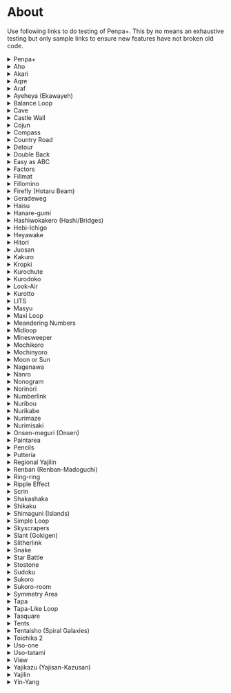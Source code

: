 # About
Use following links to do testing of Penpa+. This by no means an exhaustive testing but only sample links to ensure new features have not broken old code.

<details>
<summary>Penpa+</summary>

* https://git.io/JReKb

</details>
<details>
<summary>Aho</summary>

* https://puzz.link/p?aho/10/10/.k9h4n4t9h4i6i4p8ici2h3t6n6h3k5
* https://puzz.link/p?aho/11/7/-14lch-15zw11v-16p
* https://puzz.link/p?aho/v:/11/11/k.m6i5g4i6h.j3j.i.j1l9h2o.h.l.j.i.j5j1h2i6g.i4m.k

</details>
<details>
<summary>Akari</summary>

* https://puzz.link/p?akari/10/10/..g.h.i.j.k.l.t0143bzzp
* https://puzz.link/p?akari/10/10/jbh.rchcpah.n.jbpchcp.jah
* https://puzz.link/p?akari/10/10/q757bzk6bh6bzk757bo
* https://puzz.link/p?akari/10/10/r55..s.g7b.hbtb.h.g6.s0.g.gap
* https://puzz.link/p?akari/20/20/h.k.h.kbz.ha.gb6.hab.hbl.h.zk.h.lbbiab.hb.h.zh.gbg6b.g.i6.zz.g.i6b.g.i.g.zh.hb.h.hbbib.l.hbzi.h.n.ha.ha.gb.gb.hbzbi.h.kb
* https://puzz.link/p?akari/40/40/i..i8.g.gco1...i1.h.g.hd.i.g...t1.j6.g.hcgch.bo1..jah.g.g.gbh.h.q1.n.j.g.gbi.g.qco.j.g.l.bobqbh..lcobxbi.rbsbmbpbzi.r.mcgckci.sck.j.rdpblbhbkbg.r.n1.j.q.rcl..i6.m7.h.ocl7.i.gbm.h.oakb.i6.qcm.m.i.h.h.p..obj.jb.h.n..g.n.lbi.gbg.p.o.k.kbbg6clbbich1bj6.j.g.n.h.k.h0..l.h.j...n.i.j......bi6bi.gblbgbh1.......i.g.l.g.n.i.i.h....g.c1cmbm66.h.h.g..gb.l1.b.o5.g.hbgcbbj....1.mcg.g.g7.j2.o1....gbgbk..g..g.u...g.g.ibk.g71.bs.h.g.i.jbbi.g.pbh1b.hbg..h.h65.hcmbkbj1cbk.z.j1..p.g.x1.h1..cn1.hbt..6...l1.......bdkbj6.g..g.n.......b.r.h.g.g..n.........h1bl2bg.6.g.n1..........g...i...k.jcm........ib..bl6.g.m

</details>
<details>
<summary>Aqre</summary>

* https://puzz.link/p?aqre/10/10/tpro1k3fovm0f8s00004sog0dk03tgm162g0000g000000000000
* https://puzz.link/p?aqre/10/10/vvvs000fvvu0007vvv00vv00vv00vv00vv002020210221g0120200211g2121212120
* https://puzz.link/p?aqre/6/11/vvvvvvvvvvv0820h4928g41012345221514131210
* https://puzz.link/p?aqre/7/7/0bdm3dmg0fg0r6o0fg40g123

</details>
<details>
<summary>Araf</summary>

* https://puzz.link/p?araf/8/8/p45h7h44h87l8j2l3-10gabi5icbo
* https://puzz.link/p?araf/15/7/111g5a5g1fagaaazp125g898g817g464zp118g888g111g411
* https://puzz.link/p?araf/10/10/1h4h1h7i6h6heldh34n5icrai8nc9hblahah3ibh-32h-32hd
* https://puzz.link/p?araf/4/3/+100-10j.i0g

</details>
<details>
<summary>Ayeheya (Ekawayeh)</summary>

* https://puzz.link/p?ayeheya/10/10/14284gd0qj160c0o1g00000s00vv00v00v005g4o
* https://puzz.link/p?ayeheya/10/10/aolhb22044088qhl3a1g001no0s703tg0000p
* https://puzz.link/p?ayeheya/10/15/2hd2q5kb82hduq5nrf2ultbqnlfu0000f00c0cf0f0f00u0u0000000j4s2
* https://puzz.link/p?ayeheya/11/7/00i5i5ktkpkp00fv003v0es00fv0p

</details>
<details>
<summary>Balance Loop</summary>

* https://puzz.link/p?balance/9/9/dm1ich1o0i1pcpdido1h1i0m0
* https://puzz.link/p?balance/5/2/kbg011
* https://puzz.link/p?balance/9/9/-13i1i-13gdkds0g1i1idi1i0g7t1i1h-13m-13
* https://puzz.link/p?balance/10/10/-24-22-20-1e-1c-1a-18-16-14g-25-23-21-1f-1d-1b-19-17-15zzzzg

</details>
<details>
<summary>Cave</summary>

* https://puzz.link/p?cave/10/10/7i6i7j6j3i5i6w8p6w2i7i5j3j6i3ib
* https://puzz.link/p?cave/19/11/5g5g757g5i5i7775g5g7g7g5i5i7g7d9dgdbdgdi7i9g95g5g5g5g5i5i7g75g5g5g5g755g735g777y5g5g733g753g5h5g5g5g5g5i5i63g5g5g5g-14g-14-10-10g-14-10-10g-14g-10-14g-14g737g5i5i5h5i5g5g733g733g5h5g62
* https://puzz.link/p?cave/7/5/g.g3.g3i3g.3g3r3h3h3

</details>
<details>
<summary>Castle Wall</summary>

* https://puzz.link/p?castle/12/12/k223d142b141f224f234o212h236i133d123b243o034a122d131q136d145d215d246k
* https://puzz.link/p?castle/10/10/k14110.10.10.03200.00.00.b10.b10.00.10.10.00.b10.b10.00.10.10.00.b10.10.10.10.00.00.00.00.b01300.00.00.22420.20.20.b00.20.20.00.22.00.00.20.b00.20.a00.22.00.a20.b00.00.00.00.20.20.20.20.k
* https://puzz.link/p?castle/9/5/242g232b00.c00.c00.a00.a00.10.00.c00.c00.b242g232
* https://puzz.link/p?castle/17/17/20.22922722d22822722922822b22b22a22b22a22a22722822f249p243p247p249p246p245p247p247p247p246p244p245p244p248p247p248p
* https://puzz.link/p?castle/10/10/c224g243f123e122123p242d233d222d232p11311.e114f233g213c
* https://puzz.link/p?castle/6/3/011022033044000a11.12.13.14.10.a2-13e32-23e42-33e529622563a

</details>
<details>
<summary>Cojun</summary>

* https://puzz.link/p?cojun/8/8/qhebtquqmqj0l7s7c8vo1up0zzh4v1j
* https://puzz.link/p?cojun/10/10/5k88hh20i142e2c5880g3o03vs0001fs02030g123g4g5

</details>
<details>
<summary>Compass</summary>

* https://puzz.link/p?compass/10/6/....0......0.0....0.000013426897acdbe-10-11f-10=100%100+100g....h....i....j....k....zn0000
* https://puzz.link/p?compass/10/10/r4..2j.4.3i3..5l5.2.l2..5m5...r4..3m.4..l2...l.325i3.1.j...4r
* https://puzz.link/p?compass/6/6/m05..h..43t.1.2h11..m
* https://puzz.link/p?compass/7/7/n..24i14..q22..q32..i.33.n
* https://puzz.link/p?compass/8/8/x2.02i1.86i.056i.042h3.40i0.31i.200i.031x

</details>
<details>
<summary>Country Road</summary>

* https://puzz.link/p?country/12/12/4s6ndj8iorsml2p8llbdekqu9504hq8lvi2bt54jun8vv95nsi88c05g4g3i2i1i25o4g
* https://puzz.link/p?country/20/15/10156ggr62indoe611d38431oonjrhv7hltmb6t90d6hdme4rc8jcp26ge7vo7vvo32vk8tv1v7uefro67hg208e82hg953tva7tu0fg0fv6m1u0ei5g24k54g2l7g557k92h3g3g2g3
* https://puzz.link/p?country/6/6/1jrrg0e300svh3

</details>
<details>
<summary>Detour</summary>

* https://puzz.link/p?detour/10/10/182g307gfcug03464c07vovn00rgvnvnvg80g4g35dh2g21g6g1g
* https://puzz.link/p?detour/8/8/10820g41g4000s000007v01g5gcg2
* https://puzz.link/p?detour/8/8/a2gh4928h49000vs00o0vg00g1g435h5

</details>
<details>
<summary>Double Back</summary>

* https://puzz.link/p?doubleback/10/10/o1g300000000162c4o007vvvvvvvvvvv7f70
* https://puzz.link/p?doubleback/8/8/b2stfautich00cq80j2gk0u0
* https://puzz.link/p?doubleback/10/10/aqkqpdas5sbtnatdl27ms31of1k6803vfsne000000001g1g00000000

</details>
<details>
<summary>Easy as ABC</summary>

* https://puzz.link/p?easyasabc/5/5/3/123j654h987.0-ff-33
* https://puzz.link/p?easyasabc/15/13/3/.0123456789abcdef-10-11-12-13-14-15-16-17-18-19-1a-1b-1c-1d-1e-1f-20-21-22-23-24-25-26-27-28-29-2a-2b-2c-2d-2e-2f-30-31-32-33-34i.
* https://puzz.link/p?easyasabc/6/6/3/g1g1g12g2g1g1g1g1h1g2g1
* https://puzz.link/p?easyasabc/9/9/7/i61313h75174g65g6272h5g436161g7g

</details>
<details>
<summary>Factors</summary>

* https://puzz.link/p?factors/15/15/2ii9p6jlepctpvvnvvcvtsnrvfnvumfuafuqrdigoivvuvjufvv6veme19dokvv1ovoo31to5vv0vsrduvfv*5028-4d-3c6-b4-10-90+249-5a-46-6e+2a0-30-3f+4e0-2d-1c-37-84-30-fce-28+16c-87-87-1e-84+190-62-30+555+604-1e-36$4ec40-b6-6c-8f-1e-3c-606-82+898-9a+288*457e+1b0-20-2ac-283-54-48-96+870=6f8-28-75-62-78e-1e+276-46+438a+7d2c-3c-3c-75-3c-30-37-5b6b+654-20%b50+222+258-48
* https://puzz.link/p?factors/9/9/bvftapbukqlvnugu0fvvmbujfvvg3o-202-18-1b-28-2338-3f-368-12e-282-48*6950-12696-1c-1bf-30-2a-10-2d98-23-28c-122-207-36
* https://puzz.link/p?factors/9/9/nbuurdjudmrrun8cv6pvvdtnvsr7pg39-2d-2a-308-20-38f8-1e-1267-1c7-1e-48-18-18-2d983a-303e-30fc9-23-36287-48-15-30-14

</details>
<details>
<summary>Fillmat</summary>

* https://puzz.link/p?fillmat/9/10/2u3g2a2d4e2d3a3g2s2b2b2e
* https://puzz.link/p?fillmat/5/5/e.a..b.a.a.d..a.a

</details>
<details>
<summary>Fillomino</summary>

* https://puzz.link/p?fillomino/5/5/-10-10-10-10-10-108.8-10-10.1.-10-108.8-10-10-10g-10-10
* https://puzz.link/p?fillomino/7/3/159u159
* https://puzz.link/p?fillomino/10/10/q-138g84ga3h46g42g33r46g44ga8h12g15g58r21g28g87h42g14g4-13q
* https://puzz.link/p?fillomino/7/10/r6l8l5l2lah3i5h9i9i4c4o

</details>
<details>
<summary>Firefly (Hotaru Beam)</summary>

* https://puzz.link/p?firefly/10/1/4.h0./
* https://puzz.link/p?firefly/10/10/k40f20c41j22b24g2.3.b21b10b4.2.g21b12e12d32c10f30k
* https://puzz.link/p?firefly/7/7/e3.h1.13a0.f0.f0.a151543h1.b3.a
* https://puzz.link/p?firefly/9/9/c25b45c24k23c2340a44c3.m4.c3.a301.c25k13c33b13c

</details>
<details>
<summary>Geradeweg</summary>

* https://puzz.link/p?geradeweg/17/10/j6m1q4g4o55o54i1s1o2h3p6h3o2s1i35o53o2g3q6m.+100j
* https://puzz.link/p?geradeweg/10/10/g11111111g1111111111l1g11i11g111111111g11111111h1111111111111111g1111g111111111111g11111111g

</details>
<details>
<summary>Haisu</summary>

* https://puzz.link/p?haisu/18/18/511-120000000g014009002800i004g014009002800i004g014009002800g00000000000vvu000000000000000000000000000000000000000000000007vvg00009j2zzg1o5p6zs8zx2j8n7y3z4o4zh7zzh6h5h3zs5q
* https://puzz.link/p?haisu/4/4/44216n8d902m1m
* https://puzz.link/p?haisu/8/8/527704h490018a00e0000s060030o455g77zt6t

</details>
<details>
<summary>Hanare-gumi</summary>

* https://puzz.link/p?hanare/6/6/35vbm8uaihjfzv
* https://puzz.link/p?hanare/8/8/bdbiufrpnii0u6s5t4195qcgh2zs6i3p5i5n

</details>
<details>
<summary>Hashiwokakero (Hashi/Bridges)</summary>

* https://puzz.link/p?hashikake/5/5/1234g1-10+100=100g.h.i.l.
* https://puzz.link/p?hashi/9/9/h2g3g.q.g1i3g.o2i1i2o.g2i2g1q.g3g3h
* https://puzz.link/p?bridges/17/13/l2h1w2i3h2i3zi1h3p1g2k2g1h3r1k4g4h4h4i3h2u1g2l1g3n1g3y1j.g3g3g3h3r2j.h3g.g2
* https://puzz.link/p?hashi/41/19/v3k6k3zzzk2i3g2o3i4zzw3i3g1m3k1i3g2zzs3g3i3k4s2g3g4zzzm3k2m3g2zzk3i5i1g3k2s3i2g3g4zzg4g3g1s4i3u3g5zzi2i2g2k1s3k1zzy1k4k1s1zzi2g1i2g4k4i4k4i6k4k4

</details>
<details>
<summary>Hebi-Ichigo</summary>

* https://puzz.link/p?hebi/10/10/k0.04a32c14l350.a40a23a11b44p40b0.a0.a40a0.25l0.c23a214.k
* https://puzz.link/p?hebi/5/5/g13c31g35c12a

</details>
<details>
<summary>Heyawake</summary>

* https://puzz.link/p?heyawake/10/10/0k18ih52a4k9800000003g00000000vv00008g57b
* https://puzz.link/p?heyawake/10/10/274ssohvv000000000focossvvvvvv00000012h34001101h10g-11
* https://puzz.link/p?heyawake/10/10/bgn1e2s1g3071e2s5o00of00ufu00fu00f000g5g3g32g0g2g
* https://puzz.link/p?heyawake/10/8/4k94j266sdc488g0206rv300cro0074g321g26
* https://puzz.link/p?heyawake/12/12/5k2q1d0mgb85k2q0d06g381k0q00000u0001vg0007ou0ofg3tg00065g63242362i
* https://puzz.link/p?heyawake/17/17/ju1vv0vvnm0bv07vg3gfvv7vvhvvuvvvevvnfv07vg3vo003001g00oe1v00fsvs17vo1vpvfufo001g03g0006001g1vs01v00fvvvvvsvvv0s2zj2k2m
* https://puzz.link/p?heyawake/17/9/006g03801k00q00d006g03809004g000000000000000000007vvu007g-210g052h

</details>
<details>
<summary>Hitori</summary>

* https://puzz.link/p?hitori/5/5/1-6i5-1v-2h1n-196-lx-3f45-iu91n-co-269cy5-1v-2h
* https://puzz.link/p?hitori/8/8/.%.632..1.6..1.12.23..%3.%7..7..5.6.35%..7.7..7.2.%6.2.%.1..1.1./
* https://puzz.link/p?hitori/8/8/8416325715684121262378436475273858613542475783762346528431821615
* https://puzz.link/p?hitori/9/6/number15burgerkingfootlettucethelastthingyouwantinyourburger

</details>
<details>
<summary>Juosan</summary>

* https://puzz.link/p?juosan/8/8/c3000000000003g00000000042g
* https://puzz.link/p?juosan/11/12/04fu7ukjl4btl6idrvifnvrtrvs0vd9vrshu97v9kiv4p4410ag1421521322524622g5g184551g134231g
* https://puzz.link/p?juosan/v:/10/10/at3rduvovcu0t8q15af0mn0gm5f0rpvovv7sg1g7h81414g4g6g611h4j
* https://puzz.link/p?juosan/10/10/b2m7d6q9njdn5daqls01ou8767g16u8fo00m46a6g23g66g24g364g434g

</details>
<details>
<summary>Kakuro</summary>

* https://puzz.link/p?kakuro/10/16/70Z3lg7ma0.sE0ladnQapgOoJgo6aoSfoZ0.ofgmJ0mcCvVim0EmCOoD0bho77oIfoa0ogJp4Knhal0Zs.0am0gl..5IDccZ4HhiDBcgd
* https://puzz.link/p?kakuro/11/11/.6Bn.HDm4go3Er6go70mFOqj0Can6apOclg4lfapabna0h0qAdm3ModAr0Oo.m.0an..geajgTga74CIac
* https://puzz.link/p?kakuro/2/2/k...-5
* https://puzz.link/p?kakuro/5/5/kC-e-c-z..-8lff-giO
* https://puzz.link/p?kakuro/6/6/m-eoI5lD-t.l-co-bm8-e-i97ggc
* https://puzz.link/p?kakuro/8/8/lA-.G-cfofhne-9en5-d-oedn5go7-dgn4-c-n-co...-clb7e73iOaA8

</details>
<details>
<summary>Kropki</summary>

* https://puzz.link/p?kropki/1/10/h3e
* https://puzz.link/p?kropki/10/1/h3e
* https://puzz.link/p?kropki/13/13/09000100000003312139b30ia4caa4caki2i0gna3002cng3cng40004090000d910000000000000i009000000000099300l030190
* https://puzz.link/p?kropki/7/7/ddc0330l00729c6ic6e9j0i94d04
* https://puzz.link/p?kropki/9/4/00000599cccdde000006

</details>
<details>
<summary>Kurochute</summary>

* https://puzz.link/p?kurochute/13/13/31i33j13h3g3g47k.h1k71j4h1i2i2m2m531j1g53m1h13k33i3i6g1k34m1j1i5h3n4k41k39h1g32i13
* https://puzz.link/p?kurochute/6/7/h12341p1l2p21234h
* https://puzz.link/p?kurochute/9/9/h1h22k32h1h351j25i2h1g3g1k13i2h1h222j2i33h1i2h33h

</details>
<details>
<summary>Kurodoko</summary>

* https://puzz.link/p?kurodoko/10/10/3n5k2l5j4s5h76n98h3s4j4l4k3n4
* https://puzz.link/p?kurodoko/12/12/9l9l5l4l2l7l5l3l4l3h5p7h3l7l4l8l8l2l7l5l7l7
* https://puzz.link/p?kurodoko/4/4/g4g3.l.3g3g
* https://puzz.link/p?kurodoko/9/9/man5h365i4zo4i684h4n8m

</details>
<details>
<summary>Look-Air</summary>

* https://puzz.link/p?lookair/10/10/3a1k3c1a1f1b0b5d1g2f2g3d5b1b3f1a0c3k1a3
* https://puzz.link/p?lookair/12/3/m5b0b.b0m

</details>
<details>
<summary>Kurotto</summary>

* https://puzz.link/p?kurotto/10/10/sah2j.8.h.4.h6l6g4.l.8i9h9j.7.h.7.h5l5t6h3i
* https://puzz.link/p?kurotto/13/12/g1g1h.h0g1h2g0h4h4g1h3g1h.h2g4i2h.g1h2j.h2g.h.j6h.g.h3i6g2h5h5g4h2g.h.h3g.h5g.h.h8g9i3h.g.h6j5h3g.h.j7h.g.h9h
* https://puzz.link/p?kurotto/4/4/g4g3.l.3g3g
* https://puzz.link/p?kurotto/7/7/g123v66k55v456g
* https://puzz.link/p?kurotto/9/17/i123zg5h2g2h66h3g3h.7h.g4h4x567i4.5x5h7g4h56h8g5h.7h.g6h7zg234i

</details>
<details>
<summary>LITS</summary>

* https://puzz.link/p?lits/12/8/11084o2iif51gg8040vf3vu577erlpvfnvu
* https://puzz.link/p?lits/8/8/5ajmi9mhai2g514bdn32f340
* https://puzz.link/p?lits/6/6/lldoa4043q6c

</details>
<details>
<summary>Masyu</summary>

* https://puzz.link/p?masyu/15/10/i0a02000000ik20620i6i0a021c049c209490j0100a0019329
* https://puzz.link/p?mashu/13/9/013009k10a3a39310c9313693i016030j039a20
* https://puzz.link/p?mashu/v:/10/10/000000060i23601000000001i200f90000

</details>
<details>
<summary>Maxi Loop</summary>

* https://puzz.link/p?maxi/10/10/37e0001tug030kdb00c2d00299pbgg3hg5j44s
* https://puzz.link/p?maxi/24/16/424k150i894l5b98il295aiaa599aakl5ahakla5aikl9aaah995ai92l4abaiki8942i0kh0g4u020i1sjo9s4of43620jpgj68c4pj75001g1g00kspj462cp1jp08co4u347i3p7g9080f4673759b64879768352663589664786467589b685b

</details>
<details>
<summary>Meandering Numbers</summary>

* https://puzz.link/p?meander/10/10/5k88hh20i142e2c5880g3o03vs0001fs02030g123g4g5
* https://puzz.link/p?meander/6/6/d01gb04gc6sezv
* https://puzz.link/p?meander/10/10/0105187060b050g000funo7ivg02fo827s00zzzzz
* https://puzz.link/p?meander/10/10/11bindeqt11bin5easc8c60000vvf8300700i8n2zzk8zt1k1

</details>
<details>
<summary>Midloop</summary>

* https://puzz.link/p?midloop/10/10/13579b37b9bdfwffgfzzzzzzzzzzzzz
* https://puzz.link/p?midloop/9/10/yfxfy7fz77fzj7fxbfx7bfx7fgfudfzgfg
* https://puzz.link/p?midloop/10/10/tfxfh7fxfzn7bfzhfztfzjfh7ftfpft77bfzhfi

</details>
<details>
<summary>Minesweeper</summary>

* https://puzz.link/p?mines/4/6/2h1k14h23k1h2
* https://puzz.link/p?mines/10/10/2g4i2g2k33j4h3h3g1i3j3h23h43h3h3h34h32h3j3i2g3h3h3j33k2g2i3g1

</details>
<details>
<summary>Mochikoro</summary>

* https://puzz.link/p?mochikoro/10/10/..3l4k3j2u6i3m3r2w4i4l2j2g3h
* https://puzz.link/p?mochikoro/10/10/4t4i35zq3y+100k2r3j-10i
* https://puzz.link/p?mochikoro/7/7/3i2q3i2m4i3q1i3

</details>
<details>
<summary>Mochinyoro</summary>

* https://puzz.link/p?mochinyoro/10/10/q-14l6zzzhcleq
* https://puzz.link/p?mochinyoro/15/3/1-10+100...zx.
* https://puzz.link/p?mochinyoro/12/12/zl3k6zn5k3n4k7zn4k7zl

</details>
<details>
<summary>Moon or Sun</summary>

* https://puzz.link/p?moonsun/10/10/4488q1m3bmld8iglha003s08seg100e0u201dqpdhqdepddqddhqneqqmqqqqqpdqndhp9
* https://puzz.link/p?moonsun/10/10/54a94i93264d0qil0200vs03vs1stv0fu0vsk6lja01621i415ak6biai3b0c6bg6gi030
* https://puzz.link/p?moonsun/7/7/000000000000000000306k916560a9i7900
* https://puzz.link/p?moonsun/7/7/2b2a2imi0i38h49mi873300390i0a262970

</details>
<details>
<summary>Nagenawa</summary>

* https://puzz.link/p?nagenawa/4/4/iqg21g462
* https://puzz.link/p?nagenawa/7/7/mbfs1vmj8dp9rusktgh5g01g0012003i
* https://puzz.link/p?nagenawa/8/8/04h800f00o00e08602ga1040-380000
* https://puzz.link/p?nagenawa/9/6/5hn6cd5lkko663vr30o121122112122

</details>
<details>
<summary>Nanro</summary>

* https://puzz.link/p?nanro/10/10/497t25cekj5onpni7hfamlvv8864nva203gup1m3k1m1j4m2k2j2w4j3k4m2l
* https://puzz.link/p?nanro/10/9/i3qurujufut070e8gbu7gdg6apl5v7unui1h3h432l2l2q32zm3i3g4l2p
* https://puzz.link/p?nanro/16/16/af5nfaavltvbavn99b1mj29g1i8ldg2iidvbbunnvaavlkv2l05585da59a9a2r8vl8flfvqbvuluulvqr92ia2kauk2kk0t5i3h2g4h3zi2m2i3g3zl2g2n3m2z2o32o3z3m2n4g2zl3g2i2m5zi4h4g3h2j
* https://puzz.link/p?nanro/6/6/6lk5lcd1rrgm4i2n2n2r3
* https://puzz.link/p?nanro/8/8/ic30o61gc2i0fs080080g1vgh2s1zr3t

</details>
<details>
<summary>Nonogram</summary>

* https://puzz.link/p?nonogram/4/10/123h456h789habcn1g2g3g4g3g2g1g
* https://puzz.link/p?nonogram/50/45/-14zh627z312218w4142215v22113126u23216x22747x6c225x11f24x22-12214w21-1354x4-1434y2d75y225367w21532541u55534211u241224211t21423431u1254232v3b2314w21a336w1182321v3533311v3133311v414341w3113421v54412x948z1758y23533x36312x47212x5632y7723y8a55ycc1dy-1836z-14215y1623225v311534w12464x11335334u37121218u23117227u12113245u1211121325s34112134u122124av12211aw638z-1dzjb38zh633229y612221ax71126135w7126524x872425y425127y3222555x323e33y413-1133y4697213x647823y61567z336611y31374621w23358621w223545511v32353a5x3553184x3343571x5547721x65342731w94442711w211434274v1311344262u111355732v23431f12w2344e21x1445c14x1232a22x3321222x75311212w13223114w9341113x2113215x12114by12346z1235zg165zh246zh216zh247zh527zh356zh
* https://puzz.link/p?nonogram/20/14/2l12k112j112j711j91k5121i74k414j48k48k4214i94k73k28k252j81k44k33k4l44n92na12m1912l11611k5421l5126l2812l165m524m4an3ando8o

</details>
<details>
<summary>Norinori</summary>

* https://puzz.link/p?norinori/18/10/365btauumbakihchaf0o3q67cbjcg8kki94dtj2oorju6tnmontv0vgb4ssnvsb9v3g
* https://puzz.link/p?norinori/10/10/ebdcb96kfaulotutil9qscvm7ivh0aumd8mc
* https://puzz.link/p?norinori/10/10/09binldaqlaqkl8qg4fg04v803fuk0ovu0vu

</details>
<details>
<summary>Numberlink</summary>

* https://puzz.link/p?numberlink/11/11/-2bap-2ft-15zrazy-2fg-2bn-15o
* https://puzz.link/p?numlin/11/11/g1m2h6x6i7h5g7k5p4j8y1g3u8g2n3m4g
* https://puzz.link/p?numlin/10/10/1w2h3k4k6g5i7k2n8k5i4g1k8k6h7w3
* https://puzz.link/p?numlin/10/10/j48315g977k512g2g48s3g66j6i22j55g9m76g49g93g1g188g4j7g44k3h
* https://puzz.link/p?numlin/7/7/l6g1l2l3l4l5l654321

</details>
<details>
<summary>Nuribou</summary>

* https://puzz.link/p?nuribou/10/10/k2i37zhal8k7h2zhfw3m2g
* https://puzz.link/p?nuribou/9/9/n2u.i8o9i4o5i.u1n
* https://puzz.link/p?nuribou/10/10/s+200h-13i-13zzznbi1h2i

</details>
<details>
<summary>Nurikabe</summary>

* https://puzz.link/p?nurikabe/v:/6/6/4j4p6h4p6j6
* https://puzz.link/p?nurikabe/10/10/1k4u1j7i3r6y1w-11m3n2
* https://puzz.link/p?nurikabe/10/10/zh3j5t3g3hat3g3h9zr
* https://puzz.link/p?nurikabe/18/10/w3g8k1i4n1k5j1i1k9r1l2n3j3n9t1l2h2i1j5h2j7l4n6y
* https://puzz.link/p?nurikabe/7/7/1s5zm.i3g2

</details>
<details>
<summary>Nurimaze</summary>

* https://puzz.link/p?nurimaze/10/10/nnvfvfvuntvvvv7vrmedmfrunvbvnnvfnmdr81b49384e46483j4g3r28
* https://puzz.link/p?nurimaze/12/12/mmvnfrbrbrnrntndn9rbrbrlll8dtkmurvprptpmtjuvrftvottuvg4i1n383r4f4j2w3q
* https://puzz.link/p?nurimaze/13/13/007vvuuvvtj6vvvvrvvmcrvvvrvvu000etpvv7vstrjnefbptf7estrjtubvprn0w1o3m3zzd2w
* https://puzz.link/p?nurimaze/7/7/bvvvfvvuobk9vitsno1535354i494i4545352

</details>
<details>
<summary>Nurimisaki</summary>

* https://puzz.link/p?nurimisaki/12/12/h3l4k.l.m.j2n.k3o.h.j.m3r3m2j.i.i3j.i2i2t2k
* https://puzz.link/p?nurimisaki/44/44/i3g.g.g.g.g.h.o.g.g.g.g.g.g.g.j.zg.x.zn.v.j.g.j2h.k.g.k.g.k.g.i3i.k.g.k.g.k.g.k.g.n.m.m.m.m.m.h.i.m.m.m.m.n3m.g.k.g.k.g.k.g.k.h.j.g.k.g.k.g.k.g.k3g.k3l.m.m.m.m.i.j.m.m.m.m.m.j.g.k.g.k.g.k.g.k.g.i.i3k.g.k.g.s.g.j.i.m.m.o.k.p3i.m.m.k2o.n.m.g.k.g.s.g.k.h.j.g.s.g.k.g.k.g.r.k.o.m.m.i3.i.o2k.m.m.o.h.g.s.g3k.g.k.g.i.i.k.g.k.g.k.g.k.g.v.m.m.m.m.h..h.m.m.m.m.v.g.k.g.k.g.k.g.k.i.i.g.k3g.k.g.s.g.h.o.m.m.k2o.i.3i.m.m.o.k.r.g.k.g.k.g.s.g.j.h.k.g.s.g.k.g.m.n.o2k.m.m.i3p.k.o.m.m.i.j.g.s.g.k.g.k3i.i.g.k.g.k.g.k.g.k.g.j.m.m.m.m.m.j.i.m.m.m.m.l3k.g3k.g.k.g.k.g.k.g.j.h.k.g.k.g.k.g.k.g.m3n.m.m.m.m.i.h.m.m.m.m.m.n.g.k.g.k.g.k.g.k.i3i.g.k.g.k.g.k.h2j.g.j.zi.zg.x.zg.j.g.g.g.g.g.g3g.o.h.g.g.g.g.g3i
* https://puzz.link/p?nurimisaki/9/9/8u.h3g.g.o3t.h.q5k.i5l./
* https://puzz.link/p?nurimisaki/9/9/h3g5g3y.o2m3o.y3g2g.h

</details>
<details>
<summary>Onsen-meguri (Onsen)</summary>

* https://puzz.link/p?onsen/10/18/85264cappjb7n4c4pjr32fd5qeoqm8s908u000o18ee0gm97g1s826s66c778ite822zh7j6zzzzzzj3j8zh
* https://puzz.link/p?onsen/9/9/275aepgrdtati48vsf5vmkto5d11rgzs3h4zzj

</details>
<details>
<summary>Paintarea</summary>

* https://puzz.link/p?paintarea/10/10/vfmnvettvfttvvnqufvvvvsevqvvfmvfbt1rm2q2m2.h1.m2q1m
* https://puzz.link/p?paintarea/10/7/2327evvvrv2sgfu6cal1a0c8vzzr

</details>
<details>
<summary>Pencils</summary>

* https://puzz.link/p?pencils/6/6/1234k5.ghij-10zq-ff
* https://puzz.link/p?pencils/8/8/1o1k1k1l1o111m1n1m11m1k1m1o1l1m1l1l
* https://puzz.link/p?pencils/6/6/2kilgphk1w4kin5
* https://puzz.link/p?pencils/11/11/oi2kglgsgnhin2kgngkgl32uhkjkiyhogphlg2gv4l2jho3j

</details>
<details>
<summary>Putteria</summary>

* https://puzz.link/p?putteria/10/10/4b5pf5aprd948qbr8hjiejbftaadvscftra6zzzzz
* https://puzz.link/p?putteria/8/8/adcaagl55ac0dntnvpnvjrng0123456789abcdef1g1z1z1h1

</details>
<details>
<summary>Regional Yajilin</summary>

* https://puzz.link/p?yajilin-regions/11/6/0457vvfnvnpkvun421100422g2123g1g1
* https://puzz.link/p?yajilin-regions/8/8/b2om8i4108q00s3vg1s00sg0q
* https://puzz.link/p?yajilin-regions/16/3/007005005vvv00005000h
* https://puzz.link/p?yajilin-regions/12/10/189cmfufuj9ipcvsvt6i2gfn1okc076jsv7ihg0sa3nog2231g232g2h213

</details>
<details>
<summary>Renban (Renban-Madoguchi)</summary>

* https://puzz.link/p?renban/10/10/5k88hh20i142e2c5880g3o03vs0001fs02030g123g4g5
* https://puzz.link/p?renban/8/8/rlbb326f5bb09aq7mv636310m1gco3sch3wdh4l

</details>
<details>
<summary>Ring-ring</summary>

* https://puzz.link/p?ringring/15/10/2540a304.26e5646a14351
* https://puzz.link/p?ringring/7/7/2ia
* https://puzz.link/p?ringring/14/10/k5a.87u
* https://puzz.link/p?ringring/10/10/3be82fh4e0

</details>
<details>
<summary>Ripple Effect</summary>

* https://puzz.link/p?ripple/10/10/c9hb4nfmueupv8ke11br7s3pk2r61hbqnsfezzzzz
* https://puzz.link/p?ripple/10/10/ihdmr9aallaairdmq5tn08vus73os7fu00tnzzzs8h6l7h5s
* https://puzz.link/p?ripple/5/5/d6lqqf3ei1g3s2g1i
* https://puzz.link/p?ripple/5/5/ktsoqtbezk
* https://puzz.link/p?ripple/6/6/4444440fo3u0m3h1i6l3g52g4g2i5h4
* https://puzz.link/p?ripple/8/8/9defnvnuvf70njqc5a8s90pgzzzj
* http://pzv.jp/p?ripple/10/10/35srcenac8p9p4obgjqo5u0rnkfnnnfqvov4zzzzz

</details>
<details>
<summary>Scrin</summary>

* https://puzz.link/p?scrin/10/10/g.p7u5p.j.zi3m3m3u
* https://puzz.link/p?scrin/9/9/j3l2i4h1m5zh6zi3k2g

</details>
<details>
<summary>Shakashaka</summary>

* https://puzz.link/p?shakashaka/10/10/g.zkbibvcicrbq.r
* https://puzz.link/p?shakashaka/10/10/g4.g5bcgdhei.l....w01436555000azp
* https://puzz.link/p?shakashaka/10/10/rch.m.k.lcgbv.ldgcqcjchb
* https://puzz.link/p?shakashaka/12/12/.hcc6.rbrchbdh.mczck.jbehdrbp.gbcc.
* https://puzz.link/p?shakashaka/17/17/bmbibw.g.ibh.l.n1.ch.g.ibh.z.kbm.pck.g.o.g.mcncmei.y.kboal00aj.ibzi.kbm.
* https://puzz.link/p?shakashaka/25/9/lcici.k.zl.111.h..ccg72....jbgbg.g.i.i.l.ibg.h.gbh.j.g.ibg.h.gbhbi.k.1.jbg.1.1.zlbi.kci.l

</details>
<details>
<summary>Shikaku</summary>

* https://puzz.link/p?shikaku/10/10/x3gag.s9m.p.m8s-10g.gax
* https://puzz.link/p?shikaku/24/14/-1ezh-1ep9h-18zzfp-10zt-2at8zzvct9zt-1epezz-2ah-15pazh-18
* https://puzz.link/p?shikaku/8/8/2222y.j55j66j.y3333

</details>
<details>
<summary>Shimaguni (Islands)</summary>

* https://puzz.link/p?shimaguni/15/10/319eqrdmkg4t6bsufv7lo3r7jk9acr3408vvv7rs3hod4kgv21rk7lpzg5g3i
* https://puzz.link/p?shimaguni/4/4/7qoo90h2g
* https://puzz.link/p?shimaguni/40/10/5bc9s7d2amojovom9dcncvctmqlelultbtbtbtbo7qnqnqn2jlflelf576v6t6uab2d3r2s8l4qml9so3o3orov0575456fg0g8g0gc6o3g0011g000200f70000o0f0h0101207cn4k4k7v3v3r3uzoagaah4zq

</details>
<details>
<summary>Simple Loop</summary>

* https://puzz.link/p?simpleloop/12/12/40860g10m0kc0o0m3480q0g0008h2
* https://puzz.link/p?simpleloop/6/6/1g1g06o0
* https://puzz.link/p?simpleloop/10/10/ovof472311ggo8s4u0v0
* https://puzz.link/p?simpleloop/v:/11/11/0408080080k400g014000024g

</details>
<details>
<summary>Skyscrapers</summary>

* https://puzz.link/p?skyscrapers/2/1/j1g
* https://puzz.link/p?skyscrapers/5/5/g2l4g2h4h4h2
* https://puzz.link/p?skyscrapers/6/6/h4j2h2g3g3h4g5g2g2

</details>
<details>
<summary>Slant (Gokigen)</summary>

* https://puzz.link/p?gokigen/10/10/hc5b0bgcgdg7217bidj8778d7ag676617377dgcg8c6317222d6221clbga
* https://puzz.link/p?gokigen/7/7/kag2d27ag6bh26c91cjbg5cgehci
* https://puzz.link/p?gokigen/7/7/gag7bg4cgch3dh3ch928dk7ag4bh.ic

</details>
<details>
<summary>Slitherlink</summary>

* https://puzz.link/p?slither/12/10/6b2b76cbbc6ah7656d76dd1dcg6bh56b516b8dcc6bgbbg62d0a3c
* https://puzz.link/p?slitherlink/9/9/233333332dk388583d8d38cg73d7c38212173d7c3721317c
* https://puzz.link/p?slitherlink/v:/9/9/i8dhcacgcgcc8d7bd8c7cccgcgcdch8cg
* https://puzz.link/p?slither/5/5/gch1222ch331bg222
* https://puzz.link/p?slither/6/10/h1dgadddg1cgdddcg2cgddbdg1d

</details>
<details>
<summary>Snake</summary>

* https://puzz.link/p?snake/2/2/99g11
* https://puzz.link/p?snake/6/6/600000600000g4g333g4g333
* https://puzz.link/p?snake/9/9/0600000000000000000000000603g4g5g6g72g3g4g5g6
* https://puzz.link/p?snake/11/11/00000000000000000000000000000000000000000957664857598o9

</details>
<details>
<summary>Star Battle</summary>

* https://puzz.link/p?starbattle/10/10/2/5g252c2qkgbakk98igse7g88cp3730so000u
* https://puzz.link/p?starbattle/10/10/2/l95las9vb5mmurbelo2m849c5gp068ci9029
* https://puzz.link/p?starbattle/12/12/2/g0410igil9ck6q3l12glrcp12c081pu07do1ge6c0g0m0628gdkcn0
* https://puzz.link/p?starbattle/13/13/2/40142jhssb4ij4491m8d6b0io4k8ab003vosuc02181v3e00o00fo3g00073phsg
* https://puzz.link/p?starbattle/9/9/2/12a955kh37khi20fe0g13toea1c07g

</details>
<details>
<summary>Stostone</summary>

* https://puzz.link/p?stostone/12/12/0g082c9jcpm8h48jcpmchi42210001vpmdg00go7v0o800djcvs000h3933346222566
* https://puzz.link/p?stostone/17/10/2449j7hv7afpdju6j6cg000000000000etp32cgo3430c0p3avvvo0000000000326765532g
* https://puzz.link/p?stostone/8/8/kd38q6hkd38g03g1tvg0js00h8p

</details>
<details>
<summary>Sudoku</summary>

* https://puzz.link/p?sudoku/25/25/l-19-123-11189bdf-13-14q-148-10146-132-17-15eb-16ad-197m8ad9b-13-156i-145-17c7e4-16kd1e-14a7o2-15-12-13-19-17i3-10-13-152s1b-148fhe1-1489csad-10-11g-16c7-11gf-17-14824dm-13gbe5g-10a-173hb-13-19he2k96g-15f4c-12d4i3-15aeg5cj8-17fh-13-19-14f2-13h6-11g-10-12-147-19ie5gch318c5eh3ia-15-171h-13-12h-14h48b34i-16jeb7g-102i-11i9-1381m9f-1446aj-15i2-16-179l64h52-13eb3a7-15-12g-10f7-14-15jf5j-1134i8hae-19e-13aid6lf-195h-17h9732-11-14h-127n3cfgbh-1964-157-16-19gb-13-1123568i1-10-144gfd-17-12g85-17s7-132gab-15hbf4ds89c-11-16-14h-103-167-15sa-1945di9e-19-1063o4b5812k5-11a891c-12i-167-15e2-1036m1-1945-11d7ce-10-17-148-133-16fq-17b-13396521-11-19m
* https://puzz.link/p?sudoku/4/4/g2j1h1j3g
* https://puzz.link/p?sudoku/4/4/i1g2j4g3i
* https://puzz.link/p?sudoku/6/6/3h2g5n41j53n1g2h6
* https://puzz.link/p?sudoku/6/6/61j3g2j4g3j5g4j6g5j12
* https://puzz.link/p?sudoku/6/6/g3h2g5j6h1l4h6j3g5g6h
* https://puzz.link/p?sudoku/9/9/123456789789123456456789123231564897897231564564897231312645978978312645645978312
* https://puzz.link/p?sudoku/9/9/15i96l17i7g65i42k1g5368h2i7g2p3h5g48g2g9k3h7i6
* https://puzz.link/p?sudoku/9/9/6g34g25g1g1h5h2g5h3g1h48g9i1g6g7k5g4g6i7g23h1g9h8g6h4h3g7g28g64g5
* https://puzz.link/p?sudoku/9/9/91h8h343m5i1g3k1i3h5i9i8h7i5k7g5i6m787h4h26

</details>
<details>
<summary>Sukoro</summary>

* https://puzz.link/p?sukoro/5/4/1c2b3d4..e
* https://puzz.link/p?sukoro/8/8/b1a2a21a1a2a2b1a2a2a1b2a2a2a12a1a2a2b1a1a2a21a1a2a2b1a2a1a1

</details>
<details>
<summary>Sukoro-room</summary>

* https://puzz.link/p?sukororoom/10/10/blvvffvvu5cvvftulub6uv2ue7ljuvdjn4cnq1..zzl1q
* https://puzz.link/p?sukororoom/v:/10/10/mtuvvjtvdfvuebdumn6vvfpb8ujuufntuvtmk2zzx3k

</details>
<details>
<summary>Symmetry Area</summary>

* https://puzz.link/p?symmarea/17/7/9i9i3i3i77i5i5i5i3qfsfsfq3i9i9i1i31i3i3i3i9
* https://puzz.link/p?symmarea/10/10/g1g13g1g1q2n27k1h1p3n21h1l2z1g1h2g1g
* https://puzz.link/p?symmarea/12/12/z1lbj3k17j736x12p26y15j584j-1bj-14q1u

</details>
<details>
<summary>Tapa</summary>

* https://puzz.link/p?tapa/12/11/a0a1a2a3a4a5a6a7a8a9abacadaeafagahaiajakalamanaoapaqarasatauavawaxayazb0b1b2b3b4b5b6b7b8b9babcbdbebfbgbhbibjbkblbmbnbobpbqbrbsbtbubvbwbxbybzc0c1c2c3c4c5c6c7c8c9cacbcdcecfcgchcicjckclcmcncocpcqcrcsctcucvcwcxcyczd0d1d2d3d4d5d6d7d80123456789m.
* https://puzz.link/p?tapa/10/10/rbmbmsblblsbmbmrbmbmsafafsagagr
* https://puzz.link/p?tapa/12/12/taekajmbmkaeha9kaema8kaqznadka7ma9kaahalka9ma9k6t
* https://puzz.link/p?tapa/7/19/n5ialqbqia9ka7uafibmqbqqchiaaua7k1iafq7iaen

</details>
<details>
<summary>Tapa-Like Loop</summary>

* https://puzz.link/p?tapaloop/7/4/.0128ha0aaasbabrh+10+2u+7l+aii-10-87-fe-ml-ts-9mg
* https://puzz.link/p?tapaloop/v:/13/13/i2uaih2h2s2w-fej-fekaiqaij2saitagi+46iaii2maiu+46k2r
* https://puzz.link/p?tapaloop/10/10/2i3i2zh2i3i2z2i3i2zh2i3i2
* https://puzz.link/p?tapaloop/12/12/zm+2pj+2pvadnarl22p22laenalv+2ojabzm
* https://puzz.link/p?tapaloop/15/15/habha9gaagaixajziaanb0n2oa9iaii+2pva9haji-9fiakhajzarib0xb0j-feiasziain+2omaiiajl3

</details>
<details>
<summary>Tasquare</summary>

* https://puzz.link/p?tasquare/10/10/.i.h.h.i.h.h1i2i4h2i5i1z1i6iah2ibi9h.h.i.h.h.i./
* https://puzz.link/p?tasquare/10/10/.n.i+fffm-ffj+100m-10i2g.k2l2k2k2k2k2k.l.j2i./

</details>
<details>
<summary>Tents</summary>

* https://puzz.link/p?tents/20/20/py0o001123456789abcdefghi0j0k0l0m0n0o0p0q0r0s0t0u0v0w0x0y0z00jkl0
* https://puzz.link/p?tents/9/9/2i2i1i221i31a0c42124b1a112
* https://puzz.link/p?tents/17/17/g4o3i2n33nl63b6211411253hj3228811537197125226153333hl33351513335123314
* https://puzz.link/p?tents/12/11/g111h1h11g1213i21g1ndd2240hzl0978h
* https://puzz.link/p?tents/10/10/zj1861a2163d2181182112
* https://puzz.link/p?tents/8/8/g1g1g1g11g1g1g1gj2263a353d31

</details>
<details>
<summary>Tentaisho (Spiral Galaxies)</summary>

* https://puzz.link/p?tentaisho/10/10/znezzjezzmezweu4ezlezzrezjeze
* https://puzz.link/p?tentaisho/16/10/neme8cenezkezlcerezzqewezzlae2ezmegeyevez8eo44eq6ezzeneek84em
* https://puzz.link/p?tentaisho/5/5/o3ey72fs2fl
* https://puzz.link/p?tentaisho/9/9/elaegezs62fkf7eqegekfgezifkbc3ejezsc2ehe

</details>
<details>
<summary>Toichika 2</summary>

* https://puzz.link/p?toichika2/15/15/2ii9p6jlepctpvvnvvcvtsnrvfnvumfuafuqrdigoivvuvjufvv6veme19dokvv1ovoo31to5vv0vsrduvfv*5028-4d-3c6-b4-10-90+249-5a-46-6e+2a0-30-3f+4e0-2d-1c-37-84-30-fce-28+16c-87-87-1e-84+190-62-30+555+604-1e-36$4ec40-b6-6c-8f-1e-3c-606-82+898-9a+288*457e+1b0-20-2ac-283-54-48-96+870=6f8-28-75-62-78e-1e+276-46+438a+7d2c-3c-3c-75-3c-30-37-5b6b+654-20%b50+222+258-48
* https://puzz.link/p?toichika2/12/12/4s6ndj8iorsml2p8llbdekqu9504hq8lvi2bt54jun8vv95nsi88c05g4g3i2i1i25o4g
* https://puzz.link/p?toichika2/20/15/10156ggr62indoe611d38431oonjrhv7hltmb6t90d6hdme4rc8jcp26ge7vo7vvo32vk8tv1v7uefro67hg208e82hg953tva7tu0fg0fv6m1u0ei5g24k54g2l7g557k92h3g3g2g3

</details>
<details>
<summary>Uso-one</summary>

* https://puzz.link/p?usoone/10/10/14i94i94i284g90408v0000000vv0000vv0067c56dh77cdgbgbgcg25dicjbg2768dh7bichdgc7bab
* https://puzz.link/p?usoone/10/10/284g90i14488gh122400000007vo003o0000r.93bckahddcdgdocidb2clbh8cichc

</details>
<details>
<summary>Uso-tatami</summary>

* https://puzz.link/p?usotatami/10/10/6e7b3a8j2e4c...b21e4c2b4b414d12c3d2d..j8a2b7e6
* https://puzz.link/p?usotatami/6/4/c2c1h3c4c

</details>
<details>
<summary>View</summary>

* https://puzz.link/p?view/8/8/k0g1g0i2h031h1g2k2j4k2g1h012h2i2g1g1k
* https://puzz.link/p?view/10/10/2g0g0r1i4g1j5g4i2j3k4g2j2q0i2g1v4l3j2

</details>
<details>
<summary>Yajikazu (Yajisan-Kazusan)</summary>

* https://puzz.link/p?yajikazu/6/6/912a912b912c912b912a912b912d912c912c912b912a912
* https://puzz.link/p?yajikazu/10/10/f32i32b23f32i32b213ab3ab3ab3a11b11b11b33i3313b13b131312b14b14b14l
* https://puzz.link/p?yajikazu/10/10/21-33e7a4222e44f21b41j31e33g22h31g11e33j34b42f35e3041a1413
* https://puzz.link/p?yajikazu/7/7/c42e4142f42d12d22c32f3213e32c
* https://puzz.link/p?yajikazu/6/3/1122334400a1.2.3.4.0.a-13e3-23e4-33e5962563

</details>
<details>
<summary>Yajilin</summary>

* https://puzz.link/p?yajilin/b/10/10/n2222c11b42r11f21b11f21r12b41c3112n
* https://puzz.link/p?yajilin/b/9/9/a21220.c212242h41h0.d0.f0.k0.f11d41h42h
* https://puzz.link/p?yajilin/b/9/9/a21220.0.0.0.212242h42h0.d0.c0.b0.e0.e0.b0.c0.d41h41h
* https://puzz.link/p?yajilin/b/11/11/zq33k1241111111221111zi34m12c11d
* https://puzz.link/p?yajilin/10/10/40u23k10h20l10h20k13l40i
* https://puzz.link/p?yajilin/b/11/11/m31e23e23c23g10a22i32j12j32j40j31j31p

</details>
<details>
<summary>Yin-Yang</summary>

* https://puzz.link/p?yinyang/v:/6/6/l2a70001f0kb
* https://puzz.link/p?yinyang/v:/14/8/59000k00074i00027a8ala6j620g793b606n39
* https://puzz.link/p?yinyang/12/5/02903a2o490i392o0290
* https://puzz.link/p?yinyang/14/10/000003fji00i3i669j099i31109960kl0320g010a000000

</details>
